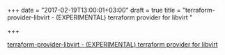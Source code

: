 +++
date = "2017-02-19T13:00:01+03:00"
draft = true
title = "terraform-provider-libvirt - (EXPERIMENTAL) terraform provider for libvirt "

+++

<p><a href="https://t.co/VVLlKBz59i">terraform-provider-libvirt - (EXPERIMENTAL) terraform provider for libvirt </a></p>
